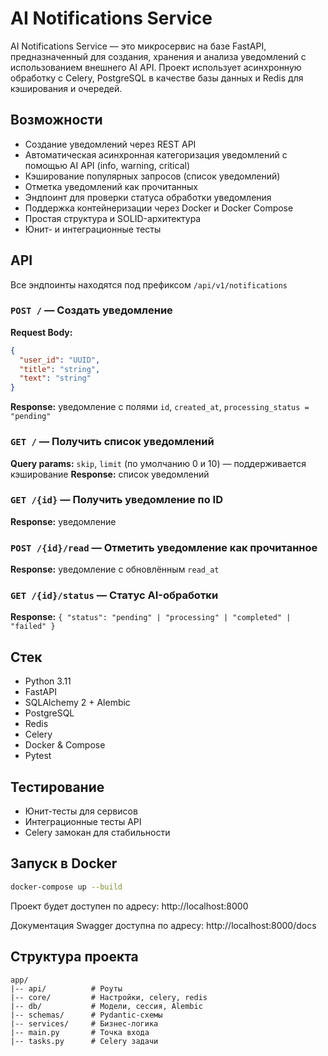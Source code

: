 # AI Notifications Service

AI Notifications Service — это микросервис на базе FastAPI, предназначенный для создания, хранения и анализа уведомлений с использованием внешнего AI API. Проект использует асинхронную обработку с Celery, PostgreSQL в качестве базы данных и Redis для кэширования и очередей.

## Возможности

- Создание уведомлений через REST API
- Автоматическая асинхронная категоризация уведомлений с помощью AI API (info, warning, critical)
- Кэширование популярных запросов (список уведомлений)
- Отметка уведомлений как прочитанных
- Эндпоинт для проверки статуса обработки уведомления
- Поддержка контейнеризации через Docker и Docker Compose
- Простая структура и SOLID-архитектура
- Юнит- и интеграционные тесты

## API

Все эндпоинты находятся под префиксом `/api/v1/notifications`

### `POST /` — Создать уведомление
**Request Body:**
```json
{
  "user_id": "UUID",
  "title": "string",
  "text": "string"
}
```
**Response:** уведомление с полями `id`, `created_at`, `processing_status = "pending"`

### `GET /` — Получить список уведомлений
**Query params:** `skip`, `limit` (по умолчанию 0 и 10) — поддерживается кэширование
**Response:** список уведомлений

### `GET /{id}` — Получить уведомление по ID
**Response:** уведомление

### `POST /{id}/read` — Отметить уведомление как прочитанное
**Response:** уведомление с обновлённым `read_at`

### `GET /{id}/status` — Статус AI-обработки
**Response:** `{ "status": "pending" | "processing" | "completed" | "failed" }`

## Стек
- Python 3.11
- FastAPI
- SQLAlchemy 2 + Alembic
- PostgreSQL
- Redis
- Celery
- Docker & Compose
- Pytest

## Тестирование
- Юнит-тесты для сервисов
- Интеграционные тесты API
- Celery замокан для стабильности

## Запуск в Docker
```bash
docker-compose up --build
```
Проект будет доступен по адресу: http://localhost:8000

Документация Swagger доступна по адресу: http://localhost:8000/docs

## Структура проекта
```
app/
|-- api/          # Роуты
|-- core/         # Настройки, celery, redis
|-- db/           # Модели, сессия, Alembic
|-- schemas/      # Pydantic-схемы
|-- services/     # Бизнес-логика
|-- main.py       # Точка входа
|-- tasks.py      # Celery задачи
```
